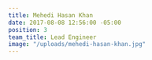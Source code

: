 ```yaml
---
title: Mehedi Hasan Khan
date: 2017-08-08 12:56:00 -05:00
position: 3
team_title: Lead Engineer
image: "/uploads/mehedi-hasan-khan.jpg"
---
```

